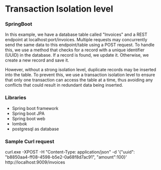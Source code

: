 # Transaction Isolation level 

### SpringBoot 

In this example, we have a database table called "Invoices" and a REST endpoint at localhost:port/invoices. Multiple requests may concurrently send the same data to this endpoint/table using a POST request. To handle this, we use a method that checks for a record with a unique identifier (UUID) in the database. If a record is found, we update it. Otherwise, we create a new record and save it.

However, without a strong isolation level, duplicate records may be inserted into the table. To prevent this, we use a transaction isolation level to ensure that only one transaction can access the table at a time, thus avoiding any conflicts that could result in redundant data being inserted.


### Libraries
* Spring boot framework
* Spring boot JPA
* Spring boot web
* lombok
* postgresql as database

### Sample Curl request 
curl.exe -XPOST -H "Content-Type: application/json" -d '{"uuid": "b8850aa4-ff08-4598-b5e2-0a68f8d7ac91", "amount":100}' http://localhost:9009/invoices

